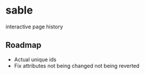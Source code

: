 # sable
 interactive page history

## Roadmap

+ Actual unique ids
+ Fix attributes not being changed not being reverted
